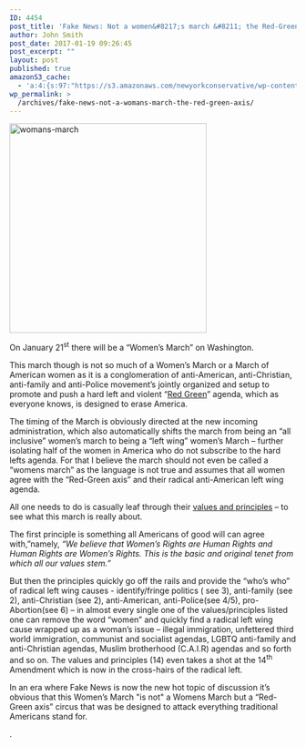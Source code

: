 ```yaml
---
ID: 4454
post_title: 'Fake News: Not a women&#8217;s march &#8211; the Red-Green Axis'
author: John Smith
post_date: 2017-01-19 09:26:45
post_excerpt: ""
layout: post
published: true
amazonS3_cache:
  - 'a:4:{s:97:"https://s3.amazonaws.com/newyorkconservative/wp-content/uploads/2017/01/17231210/womans-march.png";s:4:"4452";s:79:"https://www.newyorkconservative.com/wp-content/uploads/2017/01/womans-march.png";s:4:"4452";s:85:"https://www.centerforsecuritypolicy.org/wp-content/uploads/2015/06/Red_Green_Axis.pdf";a:1:{s:9:"timestamp";i:1484849485;}s:156:"https://static1.squarespace.com/static/584086c7be6594762f5ec56e/t/5877e236cd0f68f052043067/1484251705644/WMW+Guiding+Vision+%26+Definition+of+Principles.pdf";a:1:{s:9:"timestamp";i:1484849485;}}'
wp_permalink: >
  /archives/fake-news-not-a-womans-march-the-red-green-axis/
---
```

<a href="https://www.newyorkconservative.com/wp-content/uploads/2017/01/womans-march.png"><img class="alignnone wp-image-4452" src="https://www.newyorkconservative.com/wp-content/uploads/2017/01/womans-march.png" alt="womans-march" width="346" height="368" /></a>

On January 21<sup>st</sup> there will be a “Women’s March” on Washington.

This march though is not so much of a Women’s March or a March of American women as it is a conglomeration of anti-American, anti-Christian, anti-family and anti-Police movement’s jointly organized and setup to promote and push a hard left and violent “<a href="https://www.centerforsecuritypolicy.org/wp-content/uploads/2015/06/Red_Green_Axis.pdf">Red Green</a>” agenda, which as everyone knows, is designed to erase America.

The timing of the March is obviously directed at the new incoming administration, which also automatically shifts the march from being an “all inclusive” women’s march to being a “left wing” women’s March – further isolating half of the women in America who do not subscribe to the hard lefts agenda. For that I believe the march should not even be called a “womens march” as the language is not true and assumes that all women agree with the “Red-Green axis” and their radical anti-American left wing agenda.

All one needs to do is casually leaf through their <a href="https://static1.squarespace.com/static/584086c7be6594762f5ec56e/t/5877e236cd0f68f052043067/1484251705644/WMW+Guiding+Vision+%26+Definition+of+Principles.pdf">values and principles</a> – to see what this march is really about.

The first principle is something all Americans of good will can agree with,”namely, <em>“We believe that Women’s Rights are Human Rights and Human Rights are Women’s Rights. This is the basic and original tenet from which all our values stem.”</em>

But then the principles quickly go off the rails and provide the “who’s who” of radical left wing causes - identify/fringe politics ( see 3), anti-family (see 2), anti-Christian (see 2), anti-American, anti-Police(see 4/5), pro-Abortion(see 6) – in almost every single one of the values/principles listed one can remove the word “women” and quickly find a radical left wing cause wrapped up as a woman’s issue – illegal immigration, unfettered third world immigration, communist and socialist agendas, LGBTQ anti-family and anti-Christian agendas, Muslim brotherhood (C.A.I.R) agendas and so forth and so on. The values and principles (14) even takes a shot at the 14<sup>th</sup> Amendment which is now in the cross-hairs of the radical left.

In an era where Fake News is now the new hot topic of discussion it’s obvious that this Women’s March "is not" a Womens March but a “Red-Green axis” circus that was be designed to attack everything traditional Americans stand for.

.